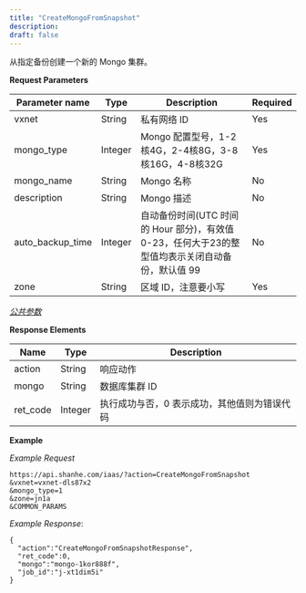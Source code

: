 ```yaml
---
title: "CreateMongoFromSnapshot"
description: 
draft: false
---
```




从指定备份创建一个新的 Mongo 集群。

**Request Parameters**

| Parameter name | Type | Description | Required |
| --- | --- | --- | --- |
| vxnet | String | 私有网络 ID | Yes |
| mongo_type | Integer | Mongo 配置型号，1-2核4G，2-4核8G，3-8核16G，4-8核32G | Yes |
| mongo_name | String | Mongo 名称 | No |
| description | String | Mongo 描述 | No |
| auto_backup_time | Integer | 自动备份时间(UTC 时间的 Hour 部分)，有效值0-23，任何大于23的整型值均表示关闭自动备份，默认值 99 | No |
| zone | String | 区域 ID，注意要小写 | Yes |

[_公共参数_](../../../parameters/)

**Response Elements**

| Name | Type | Description |
| --- | --- | --- |
| action | String | 响应动作 |
| mongo | String | 数据库集群 ID |
| ret_code | Integer | 执行成功与否，0 表示成功，其他值则为错误代码 |

**Example**

_Example Request_

```
https://api.shanhe.com/iaas/?action=CreateMongoFromSnapshot
&vxnet=vxnet-dls87x2
&mongo_type=1
&zone=jn1a
&COMMON_PARAMS
```

_Example Response_:

```
{
  "action":"CreateMongoFromSnapshotResponse",
  "ret_code":0,
  "mongo":"mongo-1kor888f",
  "job_id":"j-xt1dim5i"
}
```
